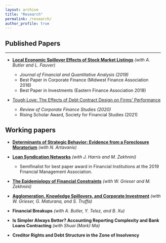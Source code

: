 ```yaml
---
layout: archive
title: "Research"
permalink: /research/
author_profile: true
---
```


## Published Papers

---
* [**Local Economic Spillover Effects of Stock Market Listings**](https://papers.ssrn.com/sol3/papers.cfm?abstract_id=2695464) 
*(with A. Butler and L. Fauver)*
  - *Journal of Financial and Quantitative Analysis (2019)*
  - Best Paper in Corporate Finance (Midwest Finance Association 2018)
  - Best Paper in Investments (Eastern Finance Association 2018)

* [Tough Love: The Effects of Debt Contract Design on Firms' Performance](https://papers.ssrn.com/sol3/papers.cfm?abstract_id=2551333)
  - *Review of Corporate Finance Studies (2020)*
  - Rising Scholar Award, Society for Financial Studies (2021)


## Working papers

- [**Determinants of Strategic Behavior: Evidence from a Foreclosure Moratorium**](https://papers.ssrn.com/sol3/papers.cfm?abstract_id=2946595) *(with N. Artavanis)*

- [**Loan Syndication Networks**](https://papers.ssrn.com/sol3/papers.cfm?abstract_id=3295980) *(with J. Harris and M. Zekhnini)*

  - Semifinalist for best paper award in Financial Institutions at the 2019 Financial Management Association.

- [**The Epidemiology of Financial Constraints**](https://papers.ssrn.com/sol3/papers.cfm?abstract_id=3904480) *(with W. Grieser and M. Zekhnini)*

- [**Agglomeration, Knowledge Spillovers, and Corporate Investment**](https://papers.ssrn.com/sol3/papers.cfm?abstract_id=2851588) *(with W. Grieser, G. Maturana, and S. Truffa)*

- **Financial Breakups** *(with A. Butler, Y. Telez, and B. Xu)*

- **Is Simpler Always Better? Accounting Reporting Complexity and Bank Loans Contracting**
*(with Shuai (Mark) Ma)*

- **Creditor Rights and Debt Structure in the Zone of Insolvency**





<!-- 
{% if author.googlescholar %}
  You can also find my articles on <u><a href="{{author.googlescholar}}">my Google Scholar profile</a>.</u>
{% endif %}

{% include base_path %}

{% for post in site.publications reversed %}
  {% include archive-single.html %}
{% endfor %}
 -->